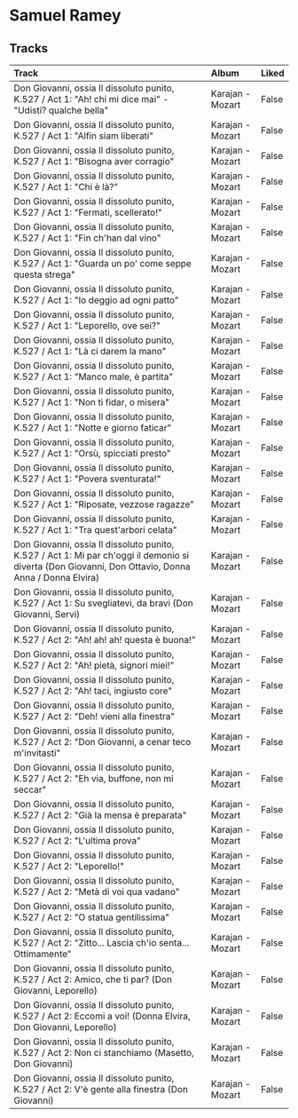 # Samuel Ramey

## Tracks

| Track                                                                                                                                               | Album            | Liked   |
|:----------------------------------------------------------------------------------------------------------------------------------------------------|:-----------------|:--------|
| Don Giovanni, ossia Il dissoluto punito, K.527 / Act 1: "Ah! chi mi dice mai" - "Udisti? qualche bella"                                             | Karajan - Mozart | False   |
| Don Giovanni, ossia Il dissoluto punito, K.527 / Act 1: "Alfin siam liberati"                                                                       | Karajan - Mozart | False   |
| Don Giovanni, ossia Il dissoluto punito, K.527 / Act 1: "Bisogna aver corragio"                                                                     | Karajan - Mozart | False   |
| Don Giovanni, ossia Il dissoluto punito, K.527 / Act 1: "Chi è là?"                                                                                 | Karajan - Mozart | False   |
| Don Giovanni, ossia Il dissoluto punito, K.527 / Act 1: "Fermati, scellerato!"                                                                      | Karajan - Mozart | False   |
| Don Giovanni, ossia Il dissoluto punito, K.527 / Act 1: "Fin ch'han dal vino"                                                                       | Karajan - Mozart | False   |
| Don Giovanni, ossia Il dissoluto punito, K.527 / Act 1: "Guarda un po' come seppe questa strega"                                                    | Karajan - Mozart | False   |
| Don Giovanni, ossia Il dissoluto punito, K.527 / Act 1: "Io deggio ad ogni patto"                                                                   | Karajan - Mozart | False   |
| Don Giovanni, ossia Il dissoluto punito, K.527 / Act 1: "Leporello, ove sei?"                                                                       | Karajan - Mozart | False   |
| Don Giovanni, ossia Il dissoluto punito, K.527 / Act 1: "Là ci darem la mano"                                                                       | Karajan - Mozart | False   |
| Don Giovanni, ossia Il dissoluto punito, K.527 / Act 1: "Manco male, è partita"                                                                     | Karajan - Mozart | False   |
| Don Giovanni, ossia Il dissoluto punito, K.527 / Act 1: "Non ti fidar, o misera"                                                                    | Karajan - Mozart | False   |
| Don Giovanni, ossia Il dissoluto punito, K.527 / Act 1: "Notte e giorno faticar"                                                                    | Karajan - Mozart | False   |
| Don Giovanni, ossia Il dissoluto punito, K.527 / Act 1: "Orsù, spicciati presto"                                                                    | Karajan - Mozart | False   |
| Don Giovanni, ossia Il dissoluto punito, K.527 / Act 1: "Povera sventurata!"                                                                        | Karajan - Mozart | False   |
| Don Giovanni, ossia Il dissoluto punito, K.527 / Act 1: "Riposate, vezzose ragazze"                                                                 | Karajan - Mozart | False   |
| Don Giovanni, ossia Il dissoluto punito, K.527 / Act 1: "Tra quest'arbori celata"                                                                   | Karajan - Mozart | False   |
| Don Giovanni, ossia Il dissoluto punito, K.527 / Act 1: Mi par ch'oggi il demonio si diverta (Don Giovanni, Don Ottavio, Donna Anna / Donna Elvira) | Karajan - Mozart | False   |
| Don Giovanni, ossia Il dissoluto punito, K.527 / Act 1: Su svegliatevi, da bravi (Don Giovanni, Servi)                                              | Karajan - Mozart | False   |
| Don Giovanni, ossia Il dissoluto punito, K.527 / Act 2: "Ah! ah! ah! questa è buona!"                                                               | Karajan - Mozart | False   |
| Don Giovanni, ossia Il dissoluto punito, K.527 / Act 2: "Ah! pietà, signori miei!"                                                                  | Karajan - Mozart | False   |
| Don Giovanni, ossia Il dissoluto punito, K.527 / Act 2: "Ah! taci, ingiusto core"                                                                   | Karajan - Mozart | False   |
| Don Giovanni, ossia Il dissoluto punito, K.527 / Act 2: "Deh! vieni alla finestra"                                                                  | Karajan - Mozart | False   |
| Don Giovanni, ossia Il dissoluto punito, K.527 / Act 2: "Don Giovanni, a cenar teco m'invitasti"                                                    | Karajan - Mozart | False   |
| Don Giovanni, ossia Il dissoluto punito, K.527 / Act 2: "Eh via, buffone, non mi seccar"                                                            | Karajan - Mozart | False   |
| Don Giovanni, ossia Il dissoluto punito, K.527 / Act 2: "Già la mensa è preparata"                                                                  | Karajan - Mozart | False   |
| Don Giovanni, ossia Il dissoluto punito, K.527 / Act 2: "L'ultima prova"                                                                            | Karajan - Mozart | False   |
| Don Giovanni, ossia Il dissoluto punito, K.527 / Act 2: "Leporello!"                                                                                | Karajan - Mozart | False   |
| Don Giovanni, ossia Il dissoluto punito, K.527 / Act 2: "Metà di voi qua vadano"                                                                    | Karajan - Mozart | False   |
| Don Giovanni, ossia Il dissoluto punito, K.527 / Act 2: "O statua gentilissima"                                                                     | Karajan - Mozart | False   |
| Don Giovanni, ossia Il dissoluto punito, K.527 / Act 2: "Zitto... Lascia ch'io senta... Ottimamente"                                                | Karajan - Mozart | False   |
| Don Giovanni, ossia Il dissoluto punito, K.527 / Act 2: Amico, che ti par? (Don Giovanni, Leporello)                                                | Karajan - Mozart | False   |
| Don Giovanni, ossia Il dissoluto punito, K.527 / Act 2: Eccomi a voi! (Donna Elvira, Don Giovanni, Leporello)                                       | Karajan - Mozart | False   |
| Don Giovanni, ossia Il dissoluto punito, K.527 / Act 2: Non ci stanchiamo (Masetto, Don Giovanni)                                                   | Karajan - Mozart | False   |
| Don Giovanni, ossia Il dissoluto punito, K.527 / Act 2: V'è gente alla finestra (Don Giovanni)                                                      | Karajan - Mozart | False   |